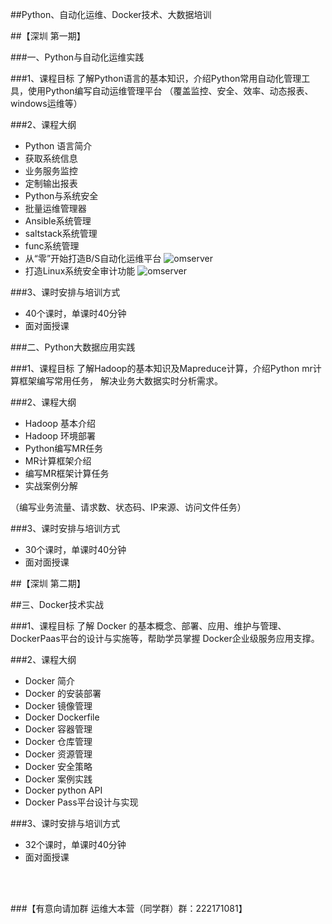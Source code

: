 ##Python、自动化运维、Docker技术、大数据培训

##【深圳 第一期】

###一、Python与自动化运维实践

###1、课程目标
        了解Python语言的基本知识，介绍Python常用自动化管理工具，使用Python编写自动运维管理平台
     （覆盖监控、安全、效率、动态报表、windows运维等）
  
###2、课程大纲
* Python 语言简介
* 获取系统信息
* 业务服务监控
* 定制输出报表
* Python与系统安全
* 批量运维管理器
* Ansible系统管理
* saltstack系统管理
* func系统管理
* 从“零”开始打造B/S自动化运维平台
![omserver](http://blog.liuts.com/attachment/201410/1412483222_9836d808.png)
* 打造Linux系统安全审计功能
![omserver](http://blog.liuts.com/attachment/201410/1412483222_1313028a.png)

###3、课时安排与培训方式
* 40个课时，单课时40分钟
* 面对面授课

###二、Python大数据应用实践

###1、课程目标
        了解Hadoop的基本知识及Mapreduce计算，介绍Python mr计算框架编写常用任务，
     解决业务大数据实时分析需求。
  
###2、课程大纲
* Hadoop 基本介绍
* Hadoop 环境部署
* Python编写MR任务
* MR计算框架介绍
* 编写MR框架计算任务
* 实战案例分解

（编写业务流量、请求数、状态码、IP来源、访问文件任务）

###3、课时安排与培训方式
* 30个课时，单课时40分钟
* 面对面授课

##【深圳 第二期】

##三、Docker技术实战

###1、课程目标
        了解 Docker 的基本概念、部署、应用、维护与管理、DockerPaas平台的设计与实施等，帮助学员掌握
      Docker企业级服务应用支撑。
  
###2、课程大纲
* Docker 简介
* Docker 的安装部署
* Docker 镜像管理
* Docker Dockerfile
* Docker 容器管理
* Docker 仓库管理
* Docker 资源管理
* Docker 安全策略
* Docker 案例实践
* Docker python API
* Docker Pass平台设计与实现

###3、课时安排与培训方式
* 32个课时，单课时40分钟
* 面对面授课  
<br />
<br />

###【有意向请加群 运维大本营（同学群）群：222171081】
